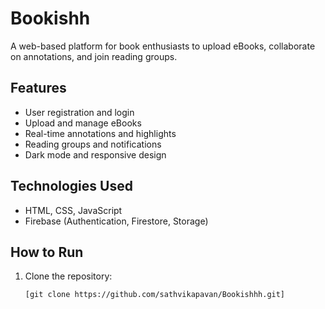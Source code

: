 # Bookishh

A web-based platform for book enthusiasts to upload eBooks, collaborate on annotations, and join reading groups.

## Features
- User registration and login
- Upload and manage eBooks
- Real-time annotations and highlights
- Reading groups and notifications
- Dark mode and responsive design

## Technologies Used
- HTML, CSS, JavaScript
- Firebase (Authentication, Firestore, Storage)

## How to Run
1. Clone the repository:
   ```bash
   [git clone https://github.com/sathvikapavan/Bookishhh.git]

